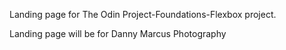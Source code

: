 Landing page for The Odin Project-Foundations-Flexbox project.

Landing page will be for Danny Marcus Photography